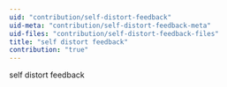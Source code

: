 ```yaml
---
uid: "contribution/self-distort-feedback"
uid-meta: "contribution/self-distort-feedback-meta"
uid-files: "contribution/self-distort-feedback-files"
title: "self distort feedback"
contribution: "true"
---
```


self distort feedback
